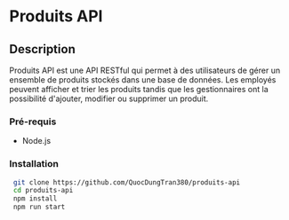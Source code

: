 # Produits API

## Description

Produits API est une API RESTful qui permet à des utilisateurs de gérer un ensemble de produits stockés dans une base de données. Les employés peuvent afficher et trier les produits tandis que les gestionnaires ont la possibilité d'ajouter, modifier ou supprimer un produit.

### Pré-requis
- Node.js

### Installation
   ```sh
    git clone https://github.com/QuocDungTran380/produits-api
    cd produits-api
    npm install
    npm run start
   ```
